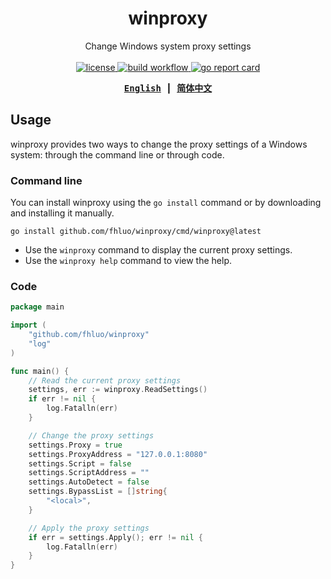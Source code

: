 <div align="center">

# winproxy

Change Windows system proxy settings
<br><br>
<a href="https://github.com/fhluo/winproxy/blob/main/LICENSE">
    <img src="https://img.shields.io/github/license/fhluo/winproxy" alt="license">
</a>
<a href="https://github.com/fhluo/winproxy/actions/workflows/build.yaml">
    <img src="https://github.com/fhluo/winproxy/actions/workflows/build.yaml/badge.svg" alt="build workflow">
</a>
<a href="https://goreportcard.com/report/github.com/fhluo/winproxy">
    <img src="https://goreportcard.com/badge/github.com/fhluo/winproxy" alt="go report card">
</a>

<samp>

**[English](readme.md)** ┃ **[简体中文](readme.zh-Hans.md)**

</samp>
</div>

## Usage

winproxy provides two ways to change the proxy settings of a Windows system: through the command line or through code.

### Command line

You can install winproxy using the `go install` command or by downloading and installing it manually.

```shell
go install github.com/fhluo/winproxy/cmd/winproxy@latest
```

- Use the `winproxy` command to display the current proxy settings.
- Use the `winproxy help` command to view the help.

### Code

```go
package main

import (
	"github.com/fhluo/winproxy"
	"log"
)

func main() {
	// Read the current proxy settings
	settings, err := winproxy.ReadSettings()
	if err != nil {
		log.Fatalln(err)
	}

	// Change the proxy settings
	settings.Proxy = true
	settings.ProxyAddress = "127.0.0.1:8080"
	settings.Script = false
	settings.ScriptAddress = ""
	settings.AutoDetect = false
	settings.BypassList = []string{
		"<local>",
	}

	// Apply the proxy settings
	if err = settings.Apply(); err != nil {
		log.Fatalln(err)
	}
}

```
